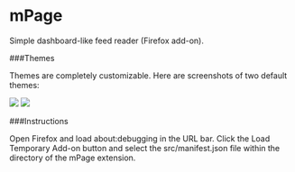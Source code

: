 mPage
=====

Simple dashboard-like feed reader (Firefox add-on).

###Themes

Themes are completely customizable. Here are screenshots of two default themes:

<img src="https://raw.githubusercontent.com/mpod/mPage/master/dark-theme.png"/>

<img src="https://raw.githubusercontent.com/mpod/mPage/master/light-theme.png"/>

###Instructions

Open Firefox and load about:debugging in the URL bar. Click the Load Temporary 
Add-on button and select the src/manifest.json file within the directory of the 
mPage extension.
